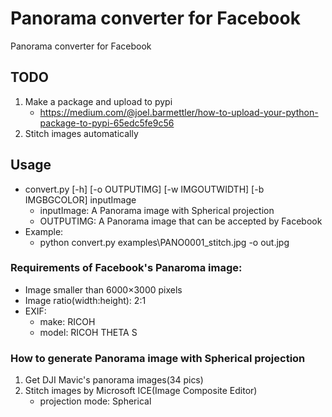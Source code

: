 # Panorama converter for Facebook
Panorama converter for Facebook

## TODO
1. Make a package and upload to pypi
   * https://medium.com/@joel.barmettler/how-to-upload-your-python-package-to-pypi-65edc5fe9c56
1. Stitch images automatically

## Usage
* convert.py [-h] [-o OUTPUTIMG] [-w IMGOUTWIDTH] [-b IMGBGCOLOR] inputImage
   * inputImage: A Panorama image with Spherical projection
   * OUTPUTIMG: A Panorama image that can be accepted by Facebook
* Example: 
   * python convert.py examples\PANO0001_stitch.jpg -o out.jpg

### Requirements of Facebook's Panaroma image:
* Image smaller than 6000×3000 pixels
* Image ratio(width:height): 2:1
* EXIF:
   * make: RICOH
   * model: RICOH THETA S

### How to generate  Panorama image with Spherical projection
1. Get DJI Mavic's panorama images(34 pics)
1. Stitch images by Microsoft ICE(Image Composite Editor)
   * projection mode: Spherical
